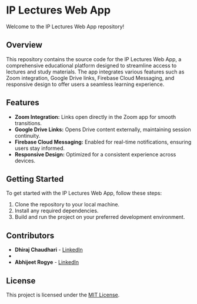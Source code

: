 # IP Lectures Web App

Welcome to the IP Lectures Web App repository!

## Overview

This repository contains the source code for the IP Lectures Web App, a comprehensive educational platform designed to streamline access to lectures and study materials. The app integrates various features such as Zoom integration, Google Drive links, Firebase Cloud Messaging, and responsive design to offer users a seamless learning experience.

## Features

- **Zoom Integration:** Links open directly in the Zoom app for smooth transitions.
- **Google Drive Links:** Opens Drive content externally, maintaining session continuity.
- **Firebase Cloud Messaging:** Enabled for real-time notifications, ensuring users stay informed.
- **Responsive Design:** Optimized for a consistent experience across devices.

## Getting Started

To get started with the IP Lectures Web App, follow these steps:

1. Clone the repository to your local machine.
2. Install any required dependencies.
3. Build and run the project on your preferred development environment.

## Contributors

- **Dhiraj Chaudhari** - [LinkedIn](https://www.linkedin.com/in/dhiraj-chaudhari-06ba10259)
- 
- **Abhijeet Rogye** - [LinkedIn](https://www.linkedin.com/in/abhijeetrogye/)

## License

This project is licensed under the [MIT License](LICENSE).



